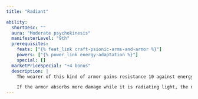 ```yaml
---
title: "Radiant"

ability:
  shortDesc: ""
  aura: "Moderate psychokinesis"
  manifesterLevel: "9th"
  prerequisites:
    feats: ["{% feat_link craft-psionic-arms-and-armor %}"]
    powers: ["{% power_link energy-adaptation %}"]
    special: []
  marketPriceSpecial: "+4 bonus"
  description: |
    The wearer of this kind of armor gains resistance 10 against energy attacks (acid, cold, electricity, fire, or sonic). The armor absorbs the first 10 points of damage dealt by any such attack, and this absorption causes it to radiate light for a number of rounds equal to the points of damage absorbed. This light is sufficient to illuminate a 60-foot-radius area.

    If the armor absorbs more damage while it is radiating light, the newer radiant effect overlaps (does not stack with) the effect that was already in place.
---
```

